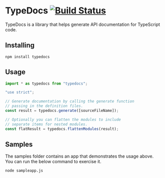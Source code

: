 # TypeDocs [![Build Status](https://travis-ci.org/alvarorahul/TypeDocs.png?branch=master)](https://travis-ci.org/alvarorahul/TypeDocs)

TypeDocs is a library that helps generate API documentation for TypeScript code.

<!-- ![alt text](https://raw.githubusercontent.com/alvarorahul/TypeDocs/master/TypeDocs.Samples/DocumentationWebPage.png "Documentation web page") -->

## Installing

```
npm install typedocs
```

## Usage

```ts
import * as typedocs from "typedocs";

"use strict";

// Generate documentation by calling the generate function
// passing in the definition files.
const result = typedocs.generate([sourceFileName]);

// Optionally you can flatten the modules to include
// separate items for nested modules.
const flatResult = typedocs.flattenModules(result);
```

## Samples

The samples folder contains an app that demonstrates the usage above. You can run the below command to exercise it.

```
node sampleapp.js
```
